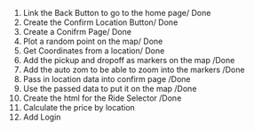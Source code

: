 1. Link the Back Button to go to the home page/ Done
2. Create the Confirm Location Button/ Done
3. Create a Conifrm Page/ Done
4. Plot a random point on the map/ Done
5. Get Coordinates from a location/ Done
6. Add the pickup and dropoff as markers on the map /Done
7. Add the auto zom to be able to zoom into the markers /Done
8. Pass in location data into confirm page /Done
9. Use the passed data to put it on the map /Done
10. Create the html for the Ride Selector /Done
11. Calculate the price by location
12. Add Login
